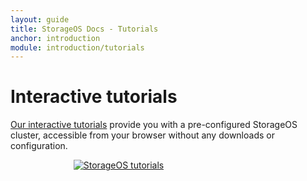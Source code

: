 ```yaml
---
layout: guide
title: StorageOS Docs - Tutorials
anchor: introduction
module: introduction/tutorials
---
```


# Interactive tutorials

[Our interactive tutorials](http://play.storageos.com) provide you with a
pre-configured StorageOS cluster, accessible from your browser without any
downloads or configuration.

<div style="margin:0 auto; width:60%">
<a href="https://my.storageos.com/sign-in?referrer=/main/tutorials">
  <img border="0" alt="StorageOS tutorials" src="../../images/tutorials.png">
</a>
</div>

<script src="//www.katacoda.com/embed.js"></script>

<script type="text/javascript">
  var eventMethod = window.addEventListener ? "addEventListener" : "attachEvent";
  var windowEvent = window[eventMethod];
  var messageEvent = eventMethod == "attachEvent" ? "onmessage" : "message";

  windowEvent(messageEvent,function(e) {
  var d = e.data;
  if(e && e.origin && e.origin.indexOf('katacoda.com') >= 0) {
    var t = {
      'event': 'katacoda-scenario',
      'eventName': "katacoda-" + d.scenario,
      'eventAction': d.action,
      'eventLabel': d.label
    }
    window.ga = window.ga || [];
    window.ga.push(t);
  }
  },false);
</script>

<div id="sandbox"
    data-katacoda-id="storageos/provisioning-storage"
    data-katacoda-ctatext="More" data-katacoda-ctaurl="https://my.storageos.com/main/tutorials"
    data-katacoda-color="4f5263"
    data-katacoda-secondary="61c202"
    data-katacoda-font="Helvetica Neue"
    data-katacoda-fontheader="Helvetica Neue"
    style="height: calc(100vh - 120px);">
</div>
